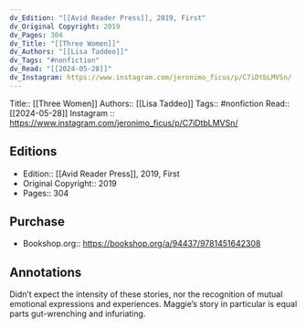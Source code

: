 ```yaml
---
dv_Edition: "[[Avid Reader Press]], 2019, First"
dv_Original Copyright: 2019
dv_Pages: 304
dv_Title: "[[Three Women]]"
dv_Authors: "[[Lisa Taddeo]]"
dv_Tags: "#nonfiction"
dv_Read: "[[2024-05-28]]"
dv_Instagram: https://www.instagram.com/jeronimo_ficus/p/C7iDtbLMVSn/
---
```

Title:: [[Three Women]]
Authors:: [[Lisa Taddeo]]
Tags:: #nonfiction 
Read:: [[2024-05-28]]
Instagram :: https://www.instagram.com/jeronimo_ficus/p/C7iDtbLMVSn/


## Editions
- Edition:: [[Avid Reader Press]], 2019, First
- Original Copyright:: 2019
- Pages:: 304

## Purchase
* Bookshop.org:: https://bookshop.org/a/94437/9781451642308
## Annotations

Didn’t expect the intensity of these stories, nor the recognition of mutual emotional expressions and experiences. Maggie’s story in particular is equal parts gut-wrenching and infuriating.
